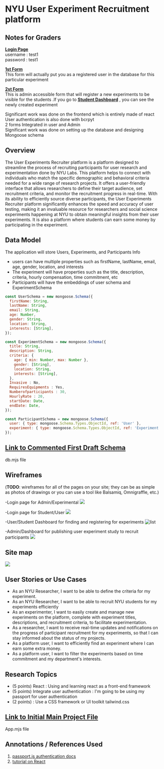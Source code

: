 

# NYU User Experiment Recruitment platform


## Notes for Graders

[**Login Page**](https://nyulabexperiments.onrender.com/login)\
username : test1\
password : test1


[**1st Form**](https://nyulabexperiments.onrender.com/student/dashboard/register?title=Social%20Science%20Experiment)\
This form will actually put you as a registered user in the database for this particular experiment


[**2st Form**](https://nyulabexperiments.onrender.com/admin/dashboard)\
This is admin accessible form that will register a new experiments to be visible for the students .If you go to [**Student Dashboard**](https://nyulabexperiments.onrender.com/student/dashboard) , you can see the newly created experiment




Significant work was done on the frontend which is entirely made of react \
User authentication is also done with bcrpyt\
2 forms Integrated in user and Admin\
Significant work was done on setting up the database and designing Mongoose schema



## Overview
The User Experiments Recruiter platform is a platform designed to streamline the process of recruiting participants for user research and experimentation done by NYU Labs. This platform  helps to connect with individuals who match the specific demographic and behavioral criteria needed for a wide range of research projects. It offers a user-friendly interface that allows researchers to define their target audience, set recruitment criteria, and monitor the recruitment progress in real-time. With its ability to efficiently source diverse participants, the User Experiments Recruiter platform significantly enhances the speed and accuracy of user testing, making it an invaluable resource for researchers and social science experiments happening at NYU to obtain meaningful insights from their user experiments. It is also a platform where students can earn some money by participating in the experiment.


## Data Model

The application will store Users, Experiments, and Participants Info

* users can have multiple properties such as firstName, lastName, email, age, gender, location, and interests
* The experiment will have properties such as the title, description, criteria, hourly compensation, time commitment, etc
* Participants will have the embeddings of user schema and ExperimentSchema


```javascript
const UserSchema = new mongoose.Schema({
  firstName: String,
  lastName: String,
  email: String,
  age: Number,
  gender: String,
  location: String,
  interests: [String],
});
```

```javascript
const ExperimentSchema = new mongoose.Schema({
  title: String,
  description: String,
  criteria: {
    age: { min: Number, max: Number },
    gender: [String],
    location: String,
    interests: [String],
  },
  Invasive : No,
  RequiresEquipments : Yes,
  Numberofparticipants : 30,
  HourlyRate : 20,
  startDate: Date,
  endDate: Date,
});
```

```javascript
const ParticipantSchema = new mongoose.Schema({
  user: { type: mongoose.Schema.Types.ObjectId, ref: 'User' },
  experiment: { type: mongoose.Schema.Types.ObjectId, ref: 'Experiment' },
});
```

## [Link to Commented First Draft Schema](db.mjs) 
db.mjs file

## Wireframes

(__TODO__: wireframes for all of the pages on your site; they can be as simple as photos of drawings or you can use a tool like Balsamiq, Omnigraffle, etc.)

-Login page for Admin/Experimental
![](https://github.com/nyu-csci-ua-0467-001-002-fall-2023/final-project-Tauke190/blob/master/documentation/Screen%20Shot%202023-11-01%20at%2017.54.50.png)

-Login page for Student/User
![](https://github.com/nyu-csci-ua-0467-001-002-fall-2023/final-project-Tauke190/blob/master/documentation/Screen%20Shot%202023-11-01%20at%2017.55.16.png)

-User/Student Dashboard for finding and registering for experiments
![list](https://github.com/nyu-csci-ua-0467-001-002-fall-2023/final-project-Tauke190/blob/master/documentation/Screen%20Shot%202023-11-01%20at%2018.06.54.png)

-Admin/Dashboard for publishing user experiment study to recruit participants
![](https://github.com/nyu-csci-ua-0467-001-002-fall-2023/final-project-Tauke190/blob/master/documentation/Screen%20Shot%202023-11-01%20at%2018.11.23.png)


## Site map
![](https://github.com/nyu-csci-ua-0467-001-002-fall-2023/final-project-Tauke190/blob/master/documentation/Screen%20Shot%202023-11-01%20at%2018.21.01.png)

## User Stories or Use Cases
* As an NYU Researcher,  I want to be able to define the criteria for my experiment.
* As an NYU Researcher,  I want to be able to recruit NYU students for my experiments efficiently
* As an experimenter, I want to easily create and manage new experiments on the platform, complete with experiment titles, descriptions, and recruitment criteria, to facilitate experimentation.
* As a researcher, I want to receive real-time updates and notifications on the progress of participant recruitment for my experiments, so that I can stay informed about the status of my projects.
* As a platform user, I want to efficiently find an experiment where I can earn some extra money.
* As a platform user, I want to filter the experiments based on time commitment and my department's interests.

## Research Topics
* (5 points) React : Using and learning react as a front-end framework
* (5 points) Integrate user authentication : I'm going to be using my passport for user authentication
* (2 points) : Use a CSS framework or UI toolkit
tailwind.css

## [Link to Initial Main Project File](app.mjs) 
App.mjs file

## Annotations / References Used
1. [passport.js authentication docs](http://passportjs.org/docs) 
2. [tutorial on React](https://legacy.reactjs.org/tutorial/tutorial.html) 

